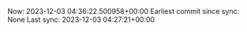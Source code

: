 Now: 2023-12-03 04:36:22.500958+00:00 Earliest commit since sync: None Last sync: 2023-12-03 04:27:21+00:00
